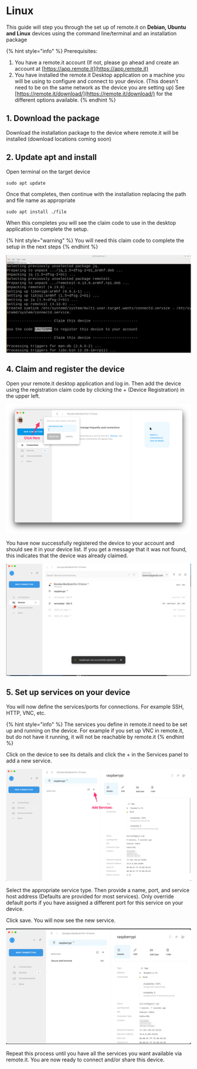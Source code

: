 # Linux

This guide will step you through the set up of remote.it on **Debian, Ubuntu and Linux** devices using the command line/terminal and an installation package

{% hint style="info" %}
Prerequisites: 

1. You have a remote.it account \(If not, please go ahead and create an account at [https://app.remote.it](https://app.remote.it)
2. You have installed the remote.it Desktop application on a machine you will be using to configure and connect to your device. \(This doesn't need to be on the same network as the device you are setting up\) See [https://remote.it/download/](https://remote.it/download/) for the different options available.
{% endhint %}



## 1. Download the package

Download the installation package to the device where remote.it will be installed \(download locations coming soon\)

## 2. Update apt and install

Open terminal on the target device

```text
sudo apt update
```

Once that completes, then continue with the installation replacing the path and file name as appropriate

```text
sudo apt install ./file
```

When this completes you will see the claim code to use in the desktop application to complete the setup.

{% hint style="warning" %}
You will need this claim code to complete the setup in the next steps
{% endhint %}

![](../.gitbook/assets/2021-07-14-124424_3840x2160_scrot.png)

## 4. Claim and register the device

Open your remote.it desktop application and log in. Then add the device using the registration claim code by clicking the + \(Device Registration\) in the upper left.

![](../.gitbook/assets/screen_shot_2021-07-21_at_4_18_43_pm.png)

You have now successfully registered the device to your account and should see it in your device list. If you get a message that it was not found, this indicates that the device was already claimed.

![](../.gitbook/assets/successfully_registered.png)

## 5. Set up services on your device

You will now define the services/ports for connections. For example SSH, HTTP, VNC, etc.

{% hint style="info" %}
The services you define in remote.it need to be set up and running on the device. For example if you set up VNC in remote.it, but do not have it running, it will not be reachable by remote.it
{% endhint %}

Click on the device to see its details and click the + in the Services panel to add a new service.  


![](../.gitbook/assets/remote_it-2.png)

Select the appropriate service type. Then provide a name, port, and service host address \(Defaults are provided for most services\). Only override default ports if you have assigned a different port for this service on your device.  

Click save. You will now see the new service. 

![](../.gitbook/assets/remote_it_and_downloads.png)

Repeat this process until you have all the services you want available via remote.it. You are now ready to connect and/or share this device.

